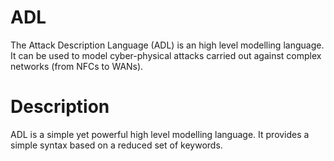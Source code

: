 # ADL
The Attack Description Language (ADL) is an high level modelling language. It can be used to model cyber-physical attacks carried out against complex networks (from NFCs to WANs).

# Description
ADL is a simple yet powerful high level modelling language. It provides a simple syntax based on a reduced set of keywords.